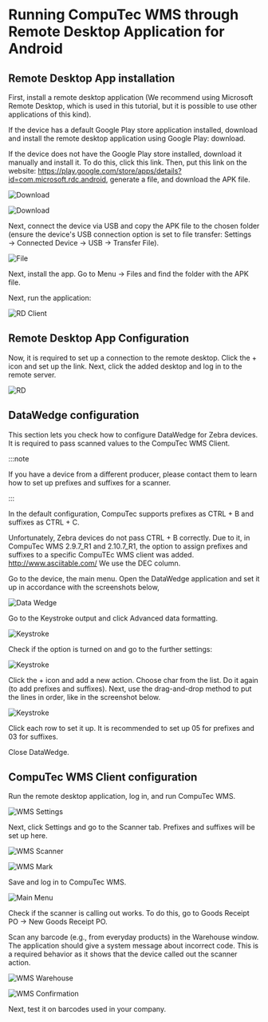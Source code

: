 # Running CompuTec WMS through Remote Desktop Application for Android

## Remote Desktop App installation

First, install a remote desktop application (We recommend using Microsoft Remote Desktop, which is used in this tutorial, but it is possible to use other applications of this kind).

If the device has a default Google Play store application installed, download and install the remote desktop application using Google Play: download.

If the device does not have the Google Play store installed, download it manually and install it. To do this, click this link. Then, put this link on the website: https://play.google.com/store/apps/details?id=com.microsoft.rdc.android, generate a file, and download the APK file.

![Download](./media/apk-download-click.webp)

![Download](./media/apk-download-click-2.webp)

Next, connect the device via USB and copy the APK file to the chosen folder (ensure the device's USB connection option is set to file transfer: Settings → Connected Device → USB → Transfer File).

![File](./media/apk-file.webp)

Next, install the app. Go to Menu → Files and find the folder with the APK file.

Next, run the application:

![RD Client](./media/rd-client.webp)

## Remote Desktop App Configuration

Now, it is required to set up a connection to the remote desktop. Click the + icon and set up the link. Next, click the added desktop and log in to the remote server.

![RD](./media/rd-client-2.webp)

## DataWedge configuration

This section lets you check how to configure DataWedge for Zebra devices. It is required to pass scanned values to the CompuTec WMS Client.

:::note

If you have a device from a different producer, please contact them to learn how to set up prefixes and suffixes for a scanner.

:::

In the default configuration, CompuTec supports prefixes as CTRL + B and suffixes as CTRL + C.

Unfortunately, Zebra devices do not pass CTRL + B correctly. Due to it, in CompuTec WMS 2.9.7_R1 and 2.10.7_R1, the option to assign prefixes and suffixes to a specific CompuTEc WMS client was added.
http://www.asciitable.com/ We use the DEC column.

Go to the device, the main menu. Open the DataWedge application and set it up in accordance with the screenshots below,

![Data Wedge](./media/data-wedge-1.webp)

Go to the Keystroke output and click Advanced data formatting.

![Keystroke](./media/keystroke.webp)

Check if the option is turned on and go to the further settings:

![Keystroke](./media/keystroke-2.webp)

Click the + icon and add a new action. Choose char from the list. Do it again (to add prefixes and suffixes). Next, use the drag-and-drop method to put the lines in order, like in the screenshot below.

![Keystroke](./media/keystroke-3.webp)

Click each row to set it up. It is recommended to set up 05 for prefixes and 03 for suffixes.

Close DataWedge.

## CompuTec WMS Client configuration

Run the remote desktop application, log in, and run CompuTec WMS.

![WMS Settings](./media/wms-settings.webp)

Next, click Settings and go to the Scanner tab. Prefixes and suffixes will be set up here.

![WMS Scanner](./media/wms-scanner.webp)

![WMS Mark](./media/wms-settings-mark.webp)

Save and log in to CompuTec WMS.

![Main Menu](./media/wms-main-menu.webp)

Check if the scanner is calling out works. To do this, go to Goods Receipt PO → New Goods Receipt PO.

Scan any barcode (e.g., from everyday products) in the Warehouse window. The application should give a system message about incorrect code. This is a required behavior as it shows that the device called out the scanner action.

![WMS Warehouse](./media/wms-warehouse.webp)

![WMS Confirmation](./media/wms-confirmation.webp)

Next, test it on barcodes used in your company.
